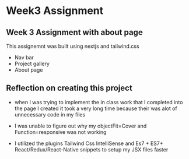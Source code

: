 # Week3 Assignment

## Week 3 Assignment with about page

This assignemnt was built using nextjs and tailwind.css

* Nav bar
* Project gallery
* About page

## Reflection on creating this project

* when I was trying to implement the in class work that I completed into the page I created it took a very long time because their was alot of unnecessary code in my files

* I was unable to figure out why my objectFit=Cover and Function=responsive was not working 

* I utilized the plugins Tailwind Css IntelliSense and Es7 + ES7+ React/Redux/React-Native snippets to setup my JSX files faster
